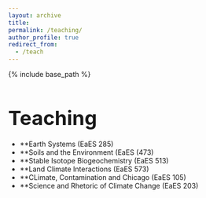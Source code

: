 ```yaml
---
layout: archive
title:
permalink: /teaching/
author_profile: true
redirect_from:
  - /teach
---
```


{% include base_path %}

<h1 style="font-size: 40px; font-weight: bold; margin-bottom: 0.5em;">Teaching</h1>

* **Earth Systems (EaES 285)
* **Soils and the Environment (EaES (473)
* **Stable Isotope Biogeochemistry (EaES 513)
* **Land Climate Interactions (EaES 573)
* **CLimate, Contamination and Chicago (EaES 105)
* **Science and Rhetoric of Climate Change (EaES 203)
